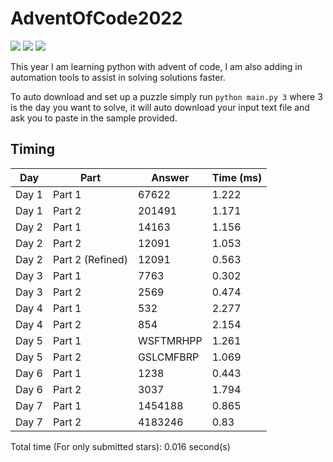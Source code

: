# AdventOfCode2022

![](https://img.shields.io/badge/day%20📅-6-blue)
![](https://img.shields.io/badge/stars%20⭐-12-yellow)
![](https://img.shields.io/badge/days%20completed-6-red)

This year I am learning python with advent of code, I am also adding in automation tools to assist in solving solutions 
faster.

To auto download and set up a puzzle simply run `python main.py 3` where 3 is the day you want to solve, it will auto 
download your input text file and ask you to paste in the sample provided.

## Timing
| Day   | Part             | Answer    |   Time (ms) |
|-------|------------------|-----------|-------------|
| Day 1 | Part 1           | 67622     |       1.222 |
| Day 1 | Part 2           | 201491    |       1.171 |
| Day 2 | Part 1           | 14163     |       1.156 |
| Day 2 | Part 2           | 12091     |       1.053 |
| Day 2 | Part 2 (Refined) | 12091     |       0.563 |
| Day 3 | Part 1           | 7763      |       0.302 |
| Day 3 | Part 2           | 2569      |       0.474 |
| Day 4 | Part 1           | 532       |       2.277 |
| Day 4 | Part 2           | 854       |       2.154 |
| Day 5 | Part 1           | WSFTMRHPP |       1.261 |
| Day 5 | Part 2           | GSLCMFBRP |       1.069 |
| Day 6 | Part 1           | 1238      |       0.443 |
| Day 6 | Part 2           | 3037      |       1.794 |
| Day 7 | Part 1           | 1454188   |       0.865 |
| Day 7 | Part 2           | 4183246   |       0.83  |

Total time (For only submitted stars): 0.016 second(s)                